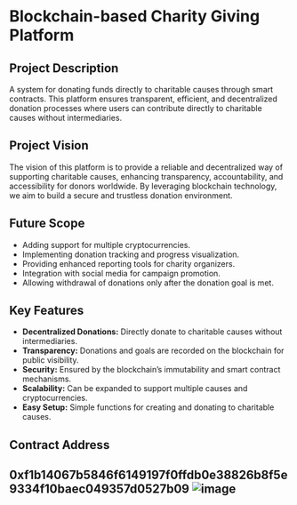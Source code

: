 # Blockchain-based Charity Giving Platform

## Project Description
A system for donating funds directly to charitable causes through smart contracts. This platform ensures transparent, efficient, and decentralized donation processes where users can contribute directly to charitable causes without intermediaries.

## Project Vision
The vision of this platform is to provide a reliable and decentralized way of supporting charitable causes, enhancing transparency, accountability, and accessibility for donors worldwide. By leveraging blockchain technology, we aim to build a secure and trustless donation environment.

## Future Scope
- Adding support for multiple cryptocurrencies.
- Implementing donation tracking and progress visualization.
- Providing enhanced reporting tools for charity organizers.
- Integration with social media for campaign promotion.
- Allowing withdrawal of donations only after the donation goal is met.

## Key Features
- **Decentralized Donations:** Directly donate to charitable causes without intermediaries.
- **Transparency:** Donations and goals are recorded on the blockchain for public visibility.
- **Security:** Ensured by the blockchain’s immutability and smart contract mechanisms.
- **Scalability:** Can be expanded to support multiple causes and cryptocurrencies.
- **Easy Setup:** Simple functions for creating and donating to charitable causes.

## Contract Address
0xf1b14067b5846f6149197f0ffdb0e38826b8f5e9334f10baec049357d0527b09
![image](https://github.com/user-attachments/assets/5e7aa891-f683-4ad9-9e6d-bf6101b534f2)
---

